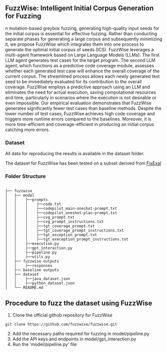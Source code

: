 ## FuzzWise: Intelligent Initial Corpus Generation for Fuzzing

n mutation-based greybox fuzzing, generating high-quality input seeds for the initial corpus is essential for effective fuzzing. Rather than conducting separate phases for generating a large corpus and subsequently minimizing it, we propose FuzzWise which integrates them into one process to generate the optimal initial corpus of seeds (ICS). FuzzWise leverages a multi-agent framework based on Large Language Models (LLMs). The first LLM agent generates test cases for the target program. The second LLM agent, which functions as a predictive code coverage module, assesses whether each generated test case will enhance the overall coverage of the current corpus. The streamlined process allows each newly generated test seed to be immediately evaluated for its contribution to the overall coverage. FuzzWise employs a predictive approach using an
LLM and eliminates the need for actual execution, saving computational resources and time, particularly in scenarios where the execution is not desirable or even impossible. Our empirical evaluation demonstrates that FuzzWise generates significantly fewer test cases than baseline methods. Despite the lower number of test cases, FuzzWise achieves high code coverage and triggers more runtime errors compared to the baselines. Moreover, it is more time-efficient and coverage-efficient in producing an initial corpus catching more errors.

### Dataset
All data for reproducing the results is available in the dataset folder.

The dataset for FuzzWise has been tested on a subset derived from [FixExal](https://arxiv.org/abs/2206.07796)

### Folder Structure 
```

├── fuzzwise
│   ├── model
│   │    ├──prompts
│   │    │    ├──code.txt
│   │    │    ├──codepilot_main-oneshot-prompt.txt
│   │    │    ├──codepilot_oneshot-plan-prompt.txt
│   │    │    ├──cvg_prompt.txt
│   │    │    ├──cvg_prompt_instructions.txt
│   │    │    ├──tgt_coverage_prompt.txt
│   │    │    ├──tgt_coverage_prompt_instructions.txt
│   │    │    ├──tgt_exception_prompt.txt
│   │    │    ├──tgt_exeception_prompt_instructions.txt
│   │    ├──execution.py
│   │    ├──gpt_interaction.py
│   │    ├──pipeline.py
│   │    ├──utils.py
│   ├── fuzzwise outputs
│   │    ├──responses
│   ├── baseline outputs
│   ├── dataset
│   │    ├──java_dataset.json
│   │    ├──python_dataset.json
│   └── README.md
```

## Procedure to fuzz the dataset using FuzzWise

1. Clone the official github repository for FuzzWise
```
git clone https://github.com/fuzzwise/fuzzwise.git
```
2. Add the necessary paths required for fuzzing in model/pipeline.py
3. Add the API keys and endpoints in model/gpt_interaction.py
4. Run the 'model/pipeline.py' file 


